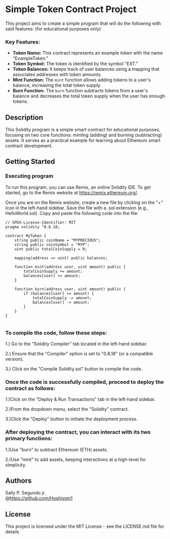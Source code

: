 # Simple Token Contract Project
This project aims to create a simple program that will do the following with said features: (for educational purposes only)

### Key Features:

- **Token Name:** This contract represents an example token with the name "ExampleToken."
- **Token Symbol:** The token is identified by the symbol "EXT."
- **Token Balances:** It keeps track of user balances using a mapping that associates addresses with token amounts.
- **Mint Function:** The `mint` function allows adding tokens to a user's balance, increasing the total token supply.
- **Burn Function:** The `burn` function subtracts tokens from a user's balance and decreases the total token supply when the user has enough tokens.


## Description

This Solidity program is a simple smart contract for educational purposes, focusing on two core functions: minting (adding) and burning (subtracting) assets. It serves as a practical example for learning about Ethereum smart contract development.

## Getting Started

### Executing program

To run this program, you can use Remix, an online Solidity IDE. To get started, go to the Remix website at https://remix.ethereum.org/.

Once you are on the Remix website, create a new file by clicking on the "+" icon in the left-hand sidebar. Save the file with a .sol extension (e.g., HelloWorld.sol). Copy and paste the following code into the file:

```solidity
// SPDX-License-Identifier: MIT
pragma solidity ^0.8.18;

contract MyToken {
    string public coinName = "MYPRECIOUS";
    string public coinSymbol = "MYP";
    uint public totalCoinSupply = 0;
    
    mapping(address => uint) public balances;

    function mint(address user, uint amount) public {
        totalCoinSupply += amount;
        balances[user] += amount;
    }

    function burn(address user, uint amount) public {
        if (balances[user] >= amount) {
            totalCoinSupply -= amount;
            balances[user] -= amount;
        }
    }
}


```

### To compile the code, follow these steps:


1.) Go to the "Solidity Compiler" tab located in the left-hand sidebar.

2.) Ensure that the "Compiler" option is set to "0.8.18" (or a compatible version).

3.) Click on the "Compile Solidity.sol" button to compile the code.

### Once the code is successfully compiled, proceed to deploy the contract as follows:

1.)Click on the "Deploy & Run Transactions" tab in the left-hand sidebar.

2.)From the dropdown menu, select the "Solidity" contract.

3.)Click the "Deploy" button to initiate the deployment process.

### After deploying the contract, you can interact with its two primary functions:

1.)Use "burn" to subtract Ethereum (ETH) assets.

2.)Use "mint" to add assets, keeping interactions at a high-level for simplicity.

## Authors

Sally P. Segundo jr.   
@https://github.com/Hoshiyom1


## License

This project is licensed under the MIT License - see the LICENSE.md file for details
